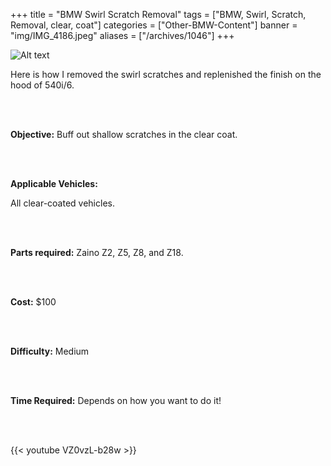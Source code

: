 +++
title = "BMW Swirl Scratch Removal"
tags = ["BMW, Swirl, Scratch, Removal, clear, coat"]
categories = ["Other-BMW-Content"]
banner = "img/IMG_4186.jpeg"
aliases = ["/archives/1046"]
+++

![Alt text](https://e39source.com/wp-content/uploads/2013/04/IMG_4186.jpg)

Here is how I removed the swirl scratches and replenished the finish on the hood of 540i/6.

&nbsp;<br/><br/>

**Objective:**  Buff out shallow scratches in the clear coat.

&nbsp;<br/><br/>

**Applicable Vehicles:**

All clear-coated vehicles.

&nbsp;<br/><br/>

**Parts required:**  Zaino Z2, Z5, Z8, and Z18.

&nbsp;<br/><br/>

**Cost:**  $100

&nbsp;<br/><br/>

**Difficulty:**  Medium

&nbsp;<br/><br/>

**Time Required:**  Depends on how you want to do it!

&nbsp;<br/><br/>

{{< youtube VZ0vzL-b28w >}}

&nbsp;<br/><br/>
